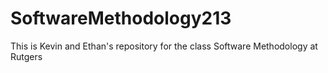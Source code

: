 # SoftwareMethodology213
This is Kevin and Ethan's repository for the class Software Methodology at Rutgers
